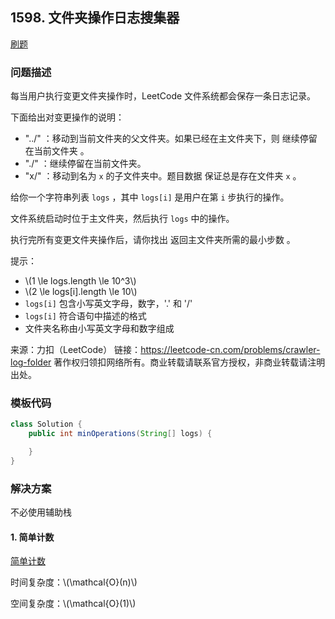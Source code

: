 <script src="https://cdn.bootcss.com/mathjax/2.7.7/MathJax.js?config=TeX-AMS-MML_HTMLorMML"></script>

## 1598. 文件夹操作日志搜集器

[刷题](qu1598/solu/Solution.java)

### 问题描述

每当用户执行变更文件夹操作时，LeetCode 文件系统都会保存一条日志记录。

下面给出对变更操作的说明：

* "../" ：移动到当前文件夹的父文件夹。如果已经在主文件夹下，则 继续停留在当前文件夹 。
* "./" ：继续停留在当前文件夹。
* "x/" ：移动到名为 `x` 的子文件夹中。题目数据 保证总是存在文件夹 `x` 。

给你一个字符串列表 `logs` ，其中 `logs[i]` 是用户在第 `i` 步执行的操作。

文件系统启动时位于主文件夹，然后执行 `logs` 中的操作。

执行完所有变更文件夹操作后，请你找出 返回主文件夹所需的最小步数 。

提示：

* \\(1 \le logs.length \le 10^3\\)
* \\(2 \le logs[i].length \le 10\\)
* `logs[i]` 包含小写英文字母，数字，'.' 和 '/'
* `logs[i]` 符合语句中描述的格式
* 文件夹名称由小写英文字母和数字组成

来源：力扣（LeetCode）
链接：https://leetcode-cn.com/problems/crawler-log-folder
著作权归领扣网络所有。商业转载请联系官方授权，非商业转载请注明出处。

### 模板代码

``` java
class Solution {
    public int minOperations(String[] logs) {

    }
}
```

### 解决方案

不必使用辅助栈

#### 1. 简单计数

[简单计数](qu1598/solu1/Solution.java)

时间复杂度：\\(\mathcal{O}(n)\\)

空间复杂度：\\(\mathcal{O}(1)\\)
